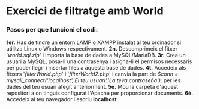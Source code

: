 # Exercici de filtratge amb World
### Pasos per que funcioni el codi:
**1er.** Has de tindre un entorn LAMP o XAMPP instalat al teu ordinador si utilitza Linux o Windows respectivament.
**2n.** Descomprimeix el fitxer '*world.sql.zip*' i importa la base de dades a MySQL/MariaDB.
**3r.** Crea un usuari a MySQL, posa-li una contrasenya i asigna-li el permisos necessaris per poder llegir i insertar files a aquesta base de dades.
**4t.** Accedeix als fitxers '*filterWorld.php*' i '*filterWorld2.php*' i canvia la part de *$conn = mysqli_connect('localhost','El teu usuari','La teva contraseña');* per les dades del teu usuari afegit anteriorment.
**5è.** Mou la carpeta d'aquest repositori a on tinguis configurat l'Apache per proporcionar documents.
**6è.** Accedeix al teu navegador i escriu **localhost** .
